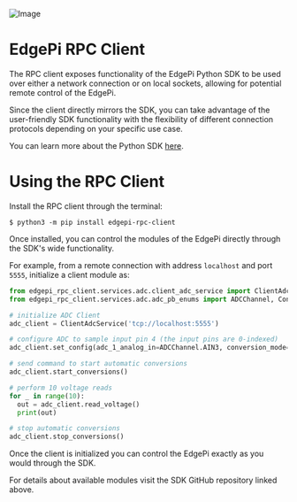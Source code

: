 ![Image](https://user-images.githubusercontent.com/3793563/207438826-bb656ca5-f19d-4699-8cb4-35acccb2ce58.svg)

# EdgePi RPC Client

The RPC client exposes functionality of the EdgePi Python SDK to be used over either a network connection or on local sockets, allowing for potential remote control of the EdgePi.

Since the client directly mirrors the SDK, you can take advantage of the user-friendly SDK functionality with the flexibility of different connection protocols depending on your specific use case.

You can learn more about the Python SDK [here](https://github.com/EdgePi-Cloud/edgepi-python-sdk).

# Using the RPC Client

Install the RPC client through the terminal:

```
$ python3 -m pip install edgepi-rpc-client
```

Once installed, you can control the modules of the EdgePi directly through the SDK's wide functionality.

For example, from a remote connection with address `localhost` and port `5555`, initialize a client module as:

```python
from edgepi_rpc_client.services.adc.client_adc_service import ClientAdcService
from edgepi_rpc_client.services.adc.adc_pb_enums import ADCChannel, ConvMode

# initialize ADC Client
adc_client = ClientAdcService('tcp://localhost:5555')

# configure ADC to sample input pin 4 (the input pins are 0-indexed)
adc_client.set_config(adc_1_analog_in=ADCChannel.AIN3, conversion_mode=ConvMode.CONTINUOUS)

# send command to start automatic conversions
adc_client.start_conversions()

# perform 10 voltage reads
for _ in range(10):
  out = adc_client.read_voltage()
  print(out)

# stop automatic conversions
adc_client.stop_conversions()
```

Once the client is initialized you can control the EdgePi exactly as you would through the SDK.

For details about available modules visit the SDK GitHub repository linked above.
